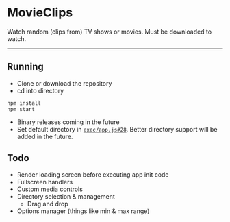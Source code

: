 # MovieClips
Watch random (clips from) TV shows or movies. Must be downloaded to watch.

---

## Running
- Clone or download the repository
- cd into directory
```Shell
npm install
npm start
```
- Binary releases coming in the future
- Set default directory in [`exec/app.js#28`](https://github.com/vikaspotluri123/MovieClips/blob/master/exec/app.js#L28). Better directory support will be added in the future.

## Todo
- Render loading screen before executing app init code
- Fullscreen handlers
- Custom media controls
- Directory selection & management
  - Drag and drop
- Options manager (things like min & max range)